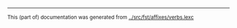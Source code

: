 

























































































* * *
<small>This (part of) documentation was generated from [../src/fst/affixes/verbs.lexc](http://github.com/giellalt/lang-nno/blob/main/../src/fst/affixes/verbs.lexc)</small>